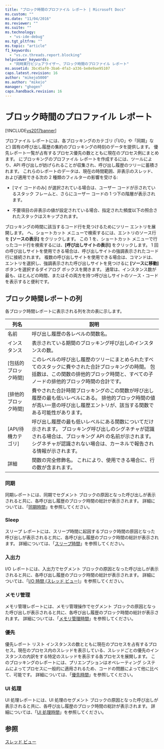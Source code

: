 ```yaml
---
title: "ブロック時間のプロファイル レポート | Microsoft Docs"
ms.custom: ""
ms.date: "11/04/2016"
ms.reviewer: ""
ms.suite: ""
ms.technology: 
  - "vs-ide-debug"
ms.tgt_pltfrm: ""
ms.topic: "article"
f1_keywords: 
  - "vs.cv.threads.report.blocking"
helpviewer_keywords: 
  - "同時実行ビジュアライザー、ブロック時間のプロファイル レポート"
ms.assetid: 3bc45af0-3ba6-4fa3-a336-be8e9ae95107
caps.latest.revision: 16
author: "mikejo5000"
ms.author: "mikejo"
manager: "ghogen"
caps.handback.revision: 16
---
```

# ブロック時間のプロファイル レポート
[!INCLUDE[vs2017banner](../code-quality/includes/vs2017banner.md)]

プロファイル レポートには、各ブロッキングのカテゴリ \(「I\/O」や「同期」など\) 固有の呼び出し履歴の集約のブロッキングの時刻のデータを提供します。  優先レポート一覧が占有するプロセス優先の数とともに現在のプロセス例にまとめます。  にブロッキングのプロファイル レポートを作成するには、ツールにより、API 呼び出しが妨げられることが収集され、呼び出し履歴のツリーに蓄積されます。  これらのレポートのデータは、現在の時間範囲、非表示のスレッド、および適用できる次の 2 種類のフィルターの影響を受ける:  
  
-   \[マイ コードのみ\] が選択されている場合は、ユーザー コードが示されているスタック フレームと、さらにユーザー コードの 1 つ下の階層が表示されます。  
  
-   不要項目の非表示の値が設定されている場合、指定された頻度以下の照合されたスタックはスキップされます。  
  
 ブロッキングの時間に該当するコード行を見つけるためにツリー エントリを展開します。  へ、ショートカット メニューで検索するには、エントリのソース行を **\[ソースの表示\]** をクリックします。  この 1 を、ショートカット メニューで行ったコード行を検索するには、**\[呼び出しサイトの表示\]** をクリックします。  1 回の呼び出しサイトを使用できる場合は、呼び出しサイトの強調表示されたコード行に接続されます。  複数の呼び出しサイトを使用できる場合は、コマンドは、エントリを選択し、強調表示された呼び出しサイトを見つけるに **\[ソースに移動\]** ボタンを選択するダイアログ ボックスを開きます。  通常は、インスタンス数が最も、ほとんどの時間、またはその両方を持つ呼び出しサイトのソース・コードを表示すると便利です。  
  
## ブロック時間レポートの列  
 各ブロック時間レポートに表示される列を次の表に示します。  
  
|列名|説明|  
|--------|--------|  
|名前|呼び出し履歴の各レベルの関数名。|  
|インスタンス|表示されている期間のブロッキング呼び出しのインスタンスの数。|  
|\[包括的ブロック時間\]|このレベルの呼び出し履歴のツリーにまとめられたすべてのスタックに費やされた合計ブロッキングの時間。  包括数は、この関数の排他的ブロック時間と、すべての子ノードの排他的ブロック時間の合計です。|  
|\[排他的ブロック時間\]|費やされた合計時間ブロッキングのこの関数が呼び出し履歴の最も低いレベルにある。  排他的ブロック時間の値が高い一意の呼び出し履歴エントリが、該当する関数である可能性があります。|  
|\[API\/待機カテゴリ\]|呼び出し履歴の最も低いレベルにある関数についてだけ示されます。  ブロッキング呼び出しのシグネチャが認識される場合は、ブロッキング API の名前が示されます。  シグネチャが認識されない場合は、カーネルで報告される情報が示されます。|  
|詳細|関数の完全修飾名。  これにより、使用できる場合に、行の数が含まれます。|  
  
### 同期  
 同期レポートには、同期でセグメント ブロックの原因となった呼び出しが表示されると共に、各呼び出し履歴のブロック時間の総計が表示されます。  詳細については、「[同期時間](../profiling/synchronization-time.md)」を参照してください。  
  
### Sleep  
 スリープ レポートには、スリープ時間に起因するブロック時間の原因となった呼び出しが表示されると共に、各呼び出し履歴のブロック時間の総計が表示されます。  詳細については、「[スリープ時間](../profiling/sleep-time.md)」を参照してください。  
  
### 入出力  
 I\/O レポートには、入出力でセグメント ブロックの原因となった呼び出しが表示されると共に、各呼び出し履歴のブロック時間の総計が表示されます。  詳細については、「[I\/O 時間 \(スレッド ビュー\)](../profiling/i-o-time-threads-view.md)」を参照してください。  
  
### メモリ管理  
 メモリ管理レポートには、メモリ管理操作でセグメント ブロックの原因となった呼び出しが表示されると共に、各呼び出し履歴のブロック時間の総計が表示されます。  詳細については、「[メモリ管理時間](../profiling/memory-management-time.md)」を参照してください。  
  
### 優先  
 優先レポート リスト インスタンスの数とともに現在のプロセスを占有するプロセス。現在のプロセス内のスレッドを表示している、スレッドごとの優先のインスタンスの内訳をする特定のスレッドを表示する各プロセスを展開します。  このブロッキングのレポートには、プリエンプションはオペレーティング システムによってプロセスに一般的に適用されるため、コードの問題によって他に比べて、可能です。  詳細については、「[優先時間](../profiling/preemption-time.md)」を参照してください。  
  
### UI 処理  
 UI 処理レポートには、UI 処理のセグメント ブロックの原因となった呼び出しが表示されると共に、各呼び出し履歴のブロック時間の総計が表示されます。  詳細については、「[UI 処理時間](../profiling/ui-processing-time.md)」を参照してください。  
  
## 参照  
 [スレッド ビュー](../profiling/threads-view-parallel-performance.md)
